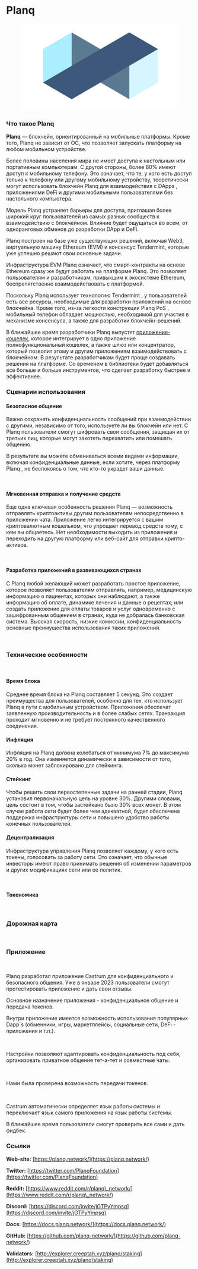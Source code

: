 # Planq

<figure><img src="../.gitbook/assets/image (3) (1) (3).png" alt=""><figcaption></figcaption></figure>

### Что такое Planq

**Planq** — блокчейн, ориентированный на мобильные платформы. Кроме того, Planq не зависит от ОС, что позволяет запускать платформу на любом мобильном устройстве.

Более половины населения мира не имеет доступа к настольным или портативным компьютерам. С другой стороны, более 80% имеют доступ к мобильному телефону. Это означает, что те, у кого есть доступ только к телефону или другому мобильному устройству, теоретически могут использовать блокчейн Planq для взаимодействия с DApps , приложениями DeFi и другими мобильными пользователями без настольного компьютера.

Модель Planq устраняет барьеры для доступа, приглашая более широкий круг пользователей из самых разных сообществ к взаимодействию с блокчейном. Влияние будет ощущаться во всем, от одноранговых обменов до разработки DApp и DeFi.

Planq построен на базе уже существующих решений, включая Web3, виртуальную машину Ethereum (EVM) и консенсус Tendermint, которые уже успешно решают свои основные задачи.

Инфраструктура EVM Planq означает, что смарт-контракты на основе Ethereum сразу же будут работать на платформе Planq. Это позволяет пользователям и разработчикам, привыкшим к экосистеме Ethereum, беспрепятственно взаимодействовать с платформой.

Поскольку Planq использует технологию Tendermint , у пользователей есть все ресурсы, необходимые для разработки приложений на основе блокчейна. Кроме того, из-за легкости конструкции Planq PoS , мобильный телефон обладает мощностью, необходимой для участия в механизме консенсуса, а также для разработки блокчейн-решений.

В ближайшее время разработчики Planq выпустят [приложение-кошелек](https://play.google.com/store/apps/details?id=network.planq.castrum), которое интегрирует в одно приложение полнофункциональный кошелек, а также шлюз или концентратор, который позволит этому и другим приложениям взаимодействовать с блокчейном. В результате разработчикам будет проще создавать решения на платформе. Со временем в библиотеки будет добавляться все больше и больше инструментов, что сделает разработку быстрее и эффективнее.

### **Сценарии использования** <a href="#ejel" id="ejel"></a>

#### **Безопасное общение** <a href="#epdq" id="epdq"></a>

Важно сохранять конфиденциальность сообщений при взаимодействии с другими, независимо от того, используете ли вы блокчейн или нет. С Planq пользователи смогут шифровать свои сообщения, защищая их от третьих лиц, которые могут захотеть перехватить или помешать общению.

В результате вы можете обмениваться всеми видами информации, включая конфиденциальные данные, если хотите, через платформу Planq , не беспокоясь о том, что кто-то украдет ваши данные.

<figure><img src="https://img4.teletype.in/files/34/c5/34c5367a-f0d2-45d8-a6f0-4e64ee6a0199.png" alt=""><figcaption></figcaption></figure>

#### **Мгновенная отправка и получение средств** <a href="#0qgv" id="0qgv"></a>

Еще одна ключевая особенность решения Planq — возможность отправлять криптоактивы другим пользователям непосредственно в приложении чата. Приложение легко интегрируется с вашим криптовалютным кошельком, что упрощает перевод средств тому, с кем вы общаетесь. Нет необходимости выходить из приложения и переходить на другую платформу или веб-сайт для отправки крипто-активов.

<figure><img src="https://img2.teletype.in/files/57/79/57797d6f-b5f2-4b11-87a5-0b409999aa3c.png" alt=""><figcaption></figcaption></figure>

#### **Разработка приложений в развивающихся странах** <a href="#ozyl" id="ozyl"></a>

С Planq любой желающий может разработать простое приложение, которое позволяет пользователям отправлять, например, медицинскую информацию о пациентах, которых они наблюдают, а также информацию об оплате, динамике лечения и данные о рецептах; или создать приложение для оплаты товаров и услуг одновременно с зашифрованным общением в странах, куда не добралась банковская система. Высокая скорость, низкие комиссии, конфиденциальность основные преимущества использования таких приложений.

<figure><img src="https://img3.teletype.in/files/2d/0b/2d0bdba7-a9e6-4331-8150-c1f954327b64.png" alt=""><figcaption></figcaption></figure>

### **Технические особенности** <a href="#y8f4" id="y8f4"></a>

<figure><img src="https://img4.teletype.in/files/72/52/7252ca78-f75d-4ea0-bd09-bc65f3ca37ba.png" alt=""><figcaption></figcaption></figure>

#### **Время блока** <a href="#qlpd" id="qlpd"></a>

Среднее время блока на Planq составляет 5 секунд. Это создает преимущества для пользователей, особенно для тех, кто использует Planq в пути с мобильным устройством. Приложения обеспечат заявленную производительность и в более слабых сетях. Транзакция проходит мгновенно и не требует постоянного качественного соединения.

#### **Инфляция** <a href="#kwov" id="kwov"></a>

Инфляция на Planq должна колебаться от минимума 7% до максимума 20% в год. Она изменяется динамически в зависимости от того, сколько монет заблокировано для стейкинга.

#### **Стейкинг** <a href="#zym3" id="zym3"></a>

Чтобы решить свои первостепенные задачи на ранней стадии, Planq установил первоначальную цель на уровне 30%. Другими словами, цель состоит в том, чтобы застейкано было 30% всех монет. В этом случае работа сети будет более чем адекватной, будет обеспечена поддержка инфраструктуры сети и повышено удобство работы конечных пользователей.

#### **Децентрализация** <a href="#fcjt" id="fcjt"></a>

Инфраструктура управления Planq позволяет каждому, у кого есть токены, голосовать за работу сети. Это означает, что обычные инвесторы имеют право принимать решения об изменении параметров и других модификациях сети или ее политик.

<figure><img src="https://img3.teletype.in/files/2b/40/2b40e8fb-f6ee-429a-a846-42a838fdb307.png" alt=""><figcaption></figcaption></figure>

#### Токеномика <a href="#tzq0" id="tzq0"></a>

<figure><img src="https://img2.teletype.in/files/50/54/505406d3-44b2-470c-9734-252af8bcf98e.png" alt=""><figcaption></figcaption></figure>

### **Дорожная карта** <a href="#vc6m" id="vc6m"></a>

<figure><img src="https://img1.teletype.in/files/07/28/07287fa6-5edc-4737-91d1-eb76c0548fd8.png" alt=""><figcaption></figcaption></figure>

### Приложение <a href="#jvcq" id="jvcq"></a>

<figure><img src="https://img3.teletype.in/files/ec/4c/ec4c032e-ac79-4a8a-988d-20a9ea81e98a.png" alt=""><figcaption></figcaption></figure>

Planq разработал приложение Castrum для конфиденциального и безопасного общения. Уже в январе 2023 пользователи смогут протестировать приложение и дать свои отзывы.

Основное назначение приложения - конфиденциальное общение и передача токенов.

Внутри приложение имеется возможность использования популярных Dapp\`s (обменники, игры, маркетплейсы, социальные сети, DeFi - приложения и т.п.).

<figure><img src="https://img2.teletype.in/files/57/78/5778d3a9-8491-4264-97a0-2652e2d96c7f.png" alt=""><figcaption></figcaption></figure>

Настройки позволяют адаптировать конфиденциальность под себя, организовать приватное общение тет-а-тет и совместные чаты.

<figure><img src="https://img1.teletype.in/files/4a/f1/4af11061-a08f-435e-b411-484c1e7012c1.png" alt=""><figcaption></figcaption></figure>

Нами была проверена возможность передачи токенов.

<figure><img src="https://img3.teletype.in/files/a0/3a/a03acc23-594e-43df-9582-e1ef114d6786.png" alt=""><figcaption></figcaption></figure>

Castrum автоматически определяет язык работы системы и переключает язык самого приложения на язык работы системы.

В ближайшее время пользователи смогут проверить все сами и дать фидбек.

### **Ссылки** <a href="#91tv" id="91tv"></a>

**Web-site:** [https://planq.network/](https://planq.network/)

**Twitter:** [https://twitter.com/PlanqFoundation](https://twitter.com/PlanqFoundation)

**Reddit:** [https://www.reddit.com/r/planq\_network/](https://www.reddit.com/r/planq\_network/)

**Discord:** [https://discord.com/invite/jGTPyYmpsq](https://discord.com/invite/jGTPyYmpsq)

**Docs:** [https://docs.planq.network/](https://docs.planq.network/)

**GitHub:** [https://github.com/planq-network/](https://github.com/planq-network/)

**Validators:** [http://explorer.creeptah.xyz/planq/staking](http://explorer.creeptah.xyz/planq/staking)
